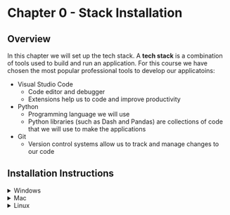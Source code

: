 # Chapter 0 - Stack Installation
## Overview

In this chapter we will set up the tech stack.  A **tech stack** is a combination of tools used to build and run an application.  For this course we have chosen the most popular professional tools to develop our applicatoins:  

- Visual Studio Code
  - Code editor and debugger
  - Extensions help us to code and improve productivity
- Python
  - Programming language we will use
  - Python libraries (such as Dash and Pandas) are collections of code that we will use to make the applications
- Git
  - Version control systems allow us to track and manage changes to our code


## Installation Instructions
<details>
  <summary>Windows</summary>
  
#### VS Code
- [Text based instructions](https://code.visualstudio.com/docs/setup/windows)
- [Video instructions](https://www.youtube.com/watch?v=MlIzFUI1QGA)
- [Extensions - Text](https://code.visualstudio.com/docs/languages/python)
- [Extensions - Video](https://www.youtube.com/watch?v=Z3i04RoI9Fk)
#### Python
- [Text based instruction](https://www.python.org/downloads/)
- [Video instructions](https://www.youtube.com/watch?v=Kn1HF3oD19c)
- Copy and paste this line into a terminal to install the required Python libraries:\
``` pip install dash dash-bootstrap-components pandas```
#### Git
- [Git - Installation](https://git-scm.com/book/en/v2/Getting-Started-Installing-Git)
</details>

<details>
  <summary>Mac</summary>
  
#### VS Code
- [Text based instructions](https://code.visualstudio.com/docs/setup/mac)
- [Video instructions](https://www.youtube.com/watch?v=bJaBHGKHv9A)
- [Extensions - Text](https://code.visualstudio.com/docs/languages/python)
- [Extensions - Video](https://www.youtube.com/watch?v=Z3i04RoI9Fk)
#### Python
- [Text based instruction](https://www.python.org/downloads/)
- [Video instructions](https://www.youtube.com/watch?v=M323OL6K5vs)
- Copy and paste this line into a terminal to install the required Python libraries:\
``` pip install dash dash-bootstrap-components pandas```
#### Git
- [Git - Installation](https://git-scm.com/book/en/v2/Getting-Started-Installing-Git)
</details>

<details>
  <summary>Linux</summary>
  
#### VS Code
- [Text based instructions](https://code.visualstudio.com/docs/setup/linux)
- [Video instructions](https://www.youtube.com/watch?v=Y1fei1mzP7Q)
- [Extensions - Text](https://code.visualstudio.com/docs/languages/python)
- [Extensions - Video](https://www.youtube.com/watch?v=Z3i04RoI9Fk)
#### Python
- [Text based instruction](https://www.python.org/downloads/)
- [Video instructions](https://www.youtube.com/watch?v=Br2xt6B57SA)
- Copy and paste this line into a terminal to install the required Python libraries:\
``` pip install dash dash-bootstrap-components pandas```
#### Git
- [Git - Installation](https://git-scm.com/book/en/v2/Getting-Started-Installing-Git)
</details>
